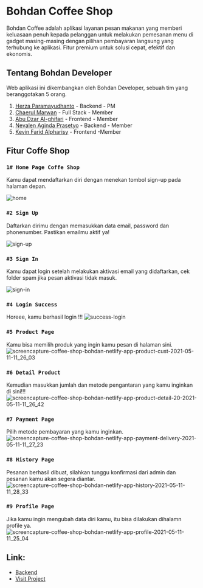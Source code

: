 # Bohdan Coffee Shop

Bohdan Coffee adalah aplikasi layanan pesan makanan yang memberi keluasaan penuh kepada pelanggan untuk melakukan pemesanan menu di gadget masing-masing dengan pilihan pembayaran langsung yang terhubung ke aplikasi. Fitur premium untuk solusi cepat, efektif dan ekonomis.

## Tentang Bohdan Developer

Web aplikasi ini dikembangkan oleh Bohdan Developer, sebuah tim yang beranggotakan 5 orang.

1. [Herza Paramayudhanto](https://github.com/herzaparam) - Backend - PM
2. [Chaerul Marwan](https://github.com/chaerulmarwan20) - Full Stack - Member
3. [Abu Dzar Al-ghifari](https://github.com/abudzr) - Frontend - Member
4. [Nevalen Aginda Prasetyo](https://github.com/nevalenaginda) - Backend - Member
5. [Kevin Farid Alpharisy](https://github.com/kevinfaridap) - Frontend -Member

## Fitur Coffe Shop

### `1# Home Page Coffe Shop`

Kamu dapat mendaftarkan diri dengan menekan tombol sign-up pada halaman depan.

![home](https://user-images.githubusercontent.com/74039235/114306969-dc6adf80-9b07-11eb-9cb6-8eb88642b0ae.jpg)

### `#2 Sign Up`

Daftarkan dirimu dengan memasukkan data email, password dan phonenumber. Pastikan emailmu aktif ya!

![sign-up](https://user-images.githubusercontent.com/74039235/114306979-e4c31a80-9b07-11eb-844d-2811ada73f9c.jpg)

### `#3 Sign In`

Kamu dapat login setelah melakukan aktivasi email yang didaftarkan, cek folder spam jika pesan aktivasi tidak masuk.

![sign-in](https://user-images.githubusercontent.com/74039235/114306973-e12f9380-9b07-11eb-997d-f60aec33fed8.jpg)

### `#4 Login Success`

Horeee, kamu berhasil login !!!
![success-login](https://user-images.githubusercontent.com/74039235/114307417-b6ded580-9b09-11eb-8195-66ebd5d1754c.jpg)

### `#5 Product Page`

Kamu bisa memilih produk yang ingin kamu pesan di halaman sini.
![screencapture-coffee-shop-bohdan-netlify-app-product-cust-2021-05-11-11_26_03](https://user-images.githubusercontent.com/55057008/117759159-7def6900-b24d-11eb-9677-9b07225ef996.png)

### `#6 Detail Product`

Kemudian masukkan jumlah dan metode pengantaran yang kamu inginkan di sini!!!
![screencapture-coffee-shop-bohdan-netlify-app-product-detail-20-2021-05-11-11_26_42](https://user-images.githubusercontent.com/55057008/117759274-b7c06f80-b24d-11eb-973e-b4c07cb61a6a.png)

### `#7 Payment Page`

Pilih metode pembayaran yang kamu inginkan.
![screencapture-coffee-shop-bohdan-netlify-app-payment-delivery-2021-05-11-11_27_23](https://user-images.githubusercontent.com/55057008/117760579-1555bb80-b250-11eb-9c99-655d6e70fafa.png)

### `#8 History Page`

Pesanan berhasil dibuat, silahkan tunggu konfirmasi dari admin dan pesanan kamu akan segera diantar.
![screencapture-coffee-shop-bohdan-netlify-app-history-2021-05-11-11_28_33](https://user-images.githubusercontent.com/55057008/117759910-c8bdb080-b24e-11eb-986e-2ab88b3b1db2.png)

### `#9 Profile Page`

Jika kamu ingin mengubah data diri kamu, itu bisa dilakukan dihalamn profile ya.
![screencapture-coffee-shop-bohdan-netlify-app-profile-2021-05-11-11_25_04](https://user-images.githubusercontent.com/55057008/117759676-58af2a80-b24e-11eb-86f0-b133710700b4.png)




## Link:

- [Backend](https://github.com/bohdan-28/coffee-shop-backend)
- [Visit Project](https://coffee-shop-bohdan.netlify.app/)
